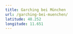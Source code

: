 ```yaml
---
title: Garching bei München
url: /garching-bei-muenchen/
latitude: 48.252
longitude: 11.651
---
```

